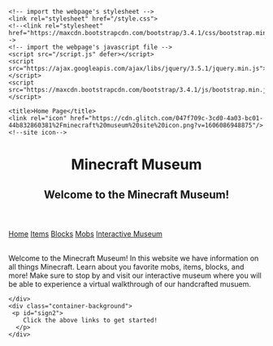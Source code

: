 <!DOCTYPE html>
<html lang="en">
  <head>
    <meta charset="utf-8">
    <meta http-equiv="X-UA-Compatible" content="IE=edge">
    <meta name="viewport" content="width=device-width, initial-scale=1">

    <!-- import the webpage's stylesheet -->
    <link rel="stylesheet" href="/style.css">
    <!--<link rel="stylesheet" href="https://maxcdn.bootstrapcdn.com/bootstrap/3.4.1/css/bootstrap.min.css">-->
    <!-- import the webpage's javascript file -->
    <script src="/script.js" defer></script>
    <script src="https://ajax.googleapis.com/ajax/libs/jquery/3.5.1/jquery.min.js"></script>
    <script src="https://maxcdn.bootstrapcdn.com/bootstrap/3.4.1/js/bootstrap.min.js"></script>
    
    <title>Home Page</title>
    <link rel="icon" href="https://cdn.glitch.com/047f709c-3cd0-4a03-bc01-44b832860381%2Fminecraft%20museum%20site%20icon.png?v=1606086948875"/> <!--site icon-->

    
  </head>  
  <body>
    <header>
      <h1>Minecraft Museum</h1>
      <h2>Welcome to the Minecraft Museum!</h2>
    </header>
        <!-- Navigation bar -->
    <nav>
      <a class="navstyleSelected" href="index.html">Home</a>
      <a class="navstyle" href="items.html">Items</a>
      <a class="navstyle" href="blocks.html">Blocks</a>
      <a class="navstyle" href="mobs.html">Mobs</a>
      <a class="navstyle2" href="museum.html" target="_blank">Interactive Museum</a>
    </nav>
    <br>
    <div class="container-background">
      <p> 
        Welcome to the Minecraft Museum! In this website we have information on all things Minecraft. Learn about you favorite mobs, items, blocks, and more! 
        Make sure to stop by and visit our interactive museum where you will be able to experience a virtual walkthrough of our handcrafted musuem.
      </p>
     
    </div>
    <div class="container-background">
     <p id="sign2">
        Click the above links to get started!
      </p>
    </div>
  </body>
</html>
